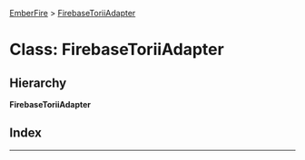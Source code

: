 [EmberFire](../README.md) > [FirebaseToriiAdapter](../classes/firebasetoriiadapter.md)

# Class: FirebaseToriiAdapter

## Hierarchy

**FirebaseToriiAdapter**

## Index

---

